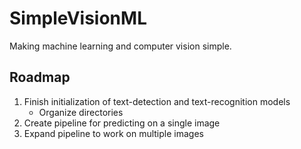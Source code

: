 # SimpleVisionML
Making machine learning and computer vision simple.

## Roadmap
1. Finish initialization of text-detection and text-recognition models
    - Organize directories
2. Create pipeline for predicting on a single image
3. Expand pipeline to work on multiple images